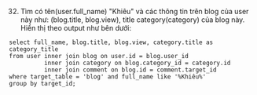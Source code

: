 32. Tìm có tên(user.full_name) "Khiêu" và các thông tin trên blog của user này như: (blog.title, blog.view), title category(category) của blog này. Hiển thị theo output như bên dưới:
```
select full_name, blog.title, blog.view, category.title as category_title
from user inner join blog on user.id = blog.user_id
		  inner join category on blog.category_id = category.id
          inner join comment on blog.id = comment.target_id
where target_table = 'blog' and full_name like '%Khiêu%'
group by target_id;
```

